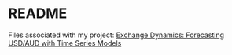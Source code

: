 # README
Files associated with my project: [Exchange Dynamics: Forecasting USD/AUD with Time Series Models](https://rpubs.com/aidatasci/tsforecast)
